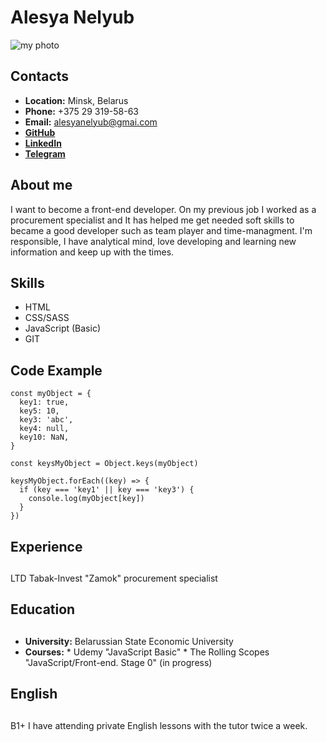 # **Alesya Nelyub** 

![my photo](photo_2022-06-05_18-53-20.jpg)

## **Contacts** 

* **Location:** Minsk, Belarus
* **Phone:** +375 29 319-58-63
* **Email:** alesyanelyub@gmai.com
* **[GitHub](https://github.com/AlesyaNel)**  
* **[LinkedIn](https://www.linkedin.com/in/alesya-nelyub-0825ab232/)** 
* **[Telegram](https://t.me/AlesyaNel)** 

## **About me** 

I want to become a front-end developer. On my previous job I worked as a procurement specialist and It has helped me get needed soft skills to became a good developer such as team player and time-managment. I'm responsible, I have analytical mind, love developing and learning new information and keep up with the times.

## **Skills** 

* HTML
* CSS/SASS
* JavaScript (Basic)
* GIT

## **Code Example** 

```
const myObject = {
  key1: true,
  key5: 10,
  key3: 'abc',
  key4: null,
  key10: NaN,
}

const keysMyObject = Object.keys(myObject)

keysMyObject.forEach((key) => {
  if (key === 'key1' || key === 'key3') {
    console.log(myObject[key])
  }
})
```

## **Experience** <h2>

LTD Tabak-Invest "Zamok"
procurement specialist

## **Education** <h2>

* **University:** Belarussian State Economic University
* **Courses:**
        * Udemy "JavaScript Basic"
        * The Rolling Scopes "JavaScript/Front-end. Stage 0" (in progress)

## **English** <h2>

B1+
I have attending private English lessons with the tutor twice a week.

